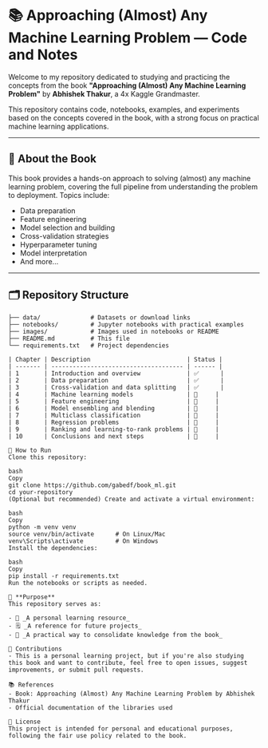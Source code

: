 # 📚 Approaching (Almost) Any Machine Learning Problem — Code and Notes

Welcome to my repository dedicated to studying and practicing the concepts from the book **"Approaching (Almost) Any Machine Learning Problem"** by **Abhishek Thakur**, a 4x Kaggle Grandmaster.

This repository contains code, notebooks, examples, and experiments based on the concepts covered in the book, with a strong focus on practical machine learning applications.

---

## 🚀 About the Book

This book provides a hands-on approach to solving (almost) any machine learning problem, covering the full pipeline from understanding the problem to deployment. Topics include:

- Data preparation
- Feature engineering
- Model selection and building
- Cross-validation strategies
- Hyperparameter tuning
- Model interpretation
- And more...

---

## 🗂️ Repository Structure

```plaintext
├── data/              # Datasets or download links
├── notebooks/         # Jupyter notebooks with practical examples
├── images/            # Images used in notebooks or README
├── README.md          # This file
└── requirements.txt   # Project dependencies

| Chapter | Description                           | Status |
| ------- | ------------------------------------- | ------ |
| 1       | Introduction and overview             | ✅      |
| 2       | Data preparation                      | ✅      |
| 3       | Cross-validation and data splitting   | ✅      |
| 4       | Machine learning models               | 🔄     |
| 5       | Feature engineering                   | 🔄     |
| 6       | Model ensembling and blending         | 🔄     |
| 7       | Multiclass classification             | 🔄     |
| 8       | Regression problems                   | 🔄     |
| 9       | Ranking and learning-to-rank problems | 🔄     |
| 10      | Conclusions and next steps            | 🔄     |

🔧 How to Run
Clone this repository:

bash
Copy
git clone https://github.com/gabedf/book_ml.git
cd your-repository
(Optional but recommended) Create and activate a virtual environment:

bash
Copy
python -m venv venv
source venv/bin/activate      # On Linux/Mac
venv\Scripts\activate         # On Windows
Install the dependencies:

bash
Copy
pip install -r requirements.txt
Run the notebooks or scripts as needed.

🎯 **Purpose**
This repository serves as:

- 📖 _A personal learning resource_
- 🗒️ _A reference for future projects_
- 🧠 _A practical way to consolidate knowledge from the book_

🤝 Contributions
- This is a personal learning project, but if you're also studying this book and want to contribute, feel free to open issues, suggest improvements, or submit pull requests.

📚 References
- Book: Approaching (Almost) Any Machine Learning Problem by Abhishek Thakur
- Official documentation of the libraries used

📝 License
This project is intended for personal and educational purposes, following the fair use policy related to the book.

